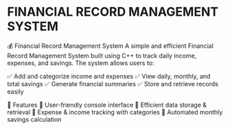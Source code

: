 # FINANCIAL RECORD MANAGEMENT SYSTEM
💰 Financial Record Management System
A simple and efficient Financial Record Management System built using C++ to track daily income, expenses, and savings. The system allows users to:

✅ Add and categorize income and expenses
✅ View daily, monthly, and total savings
✅ Generate financial summaries
✅ Store and retrieve records easily

📌 Features
🔹 User-friendly console interface
🔹 Efficient data storage & retrieval
🔹 Expense & income tracking with categories
🔹 Automated monthly savings calculation
